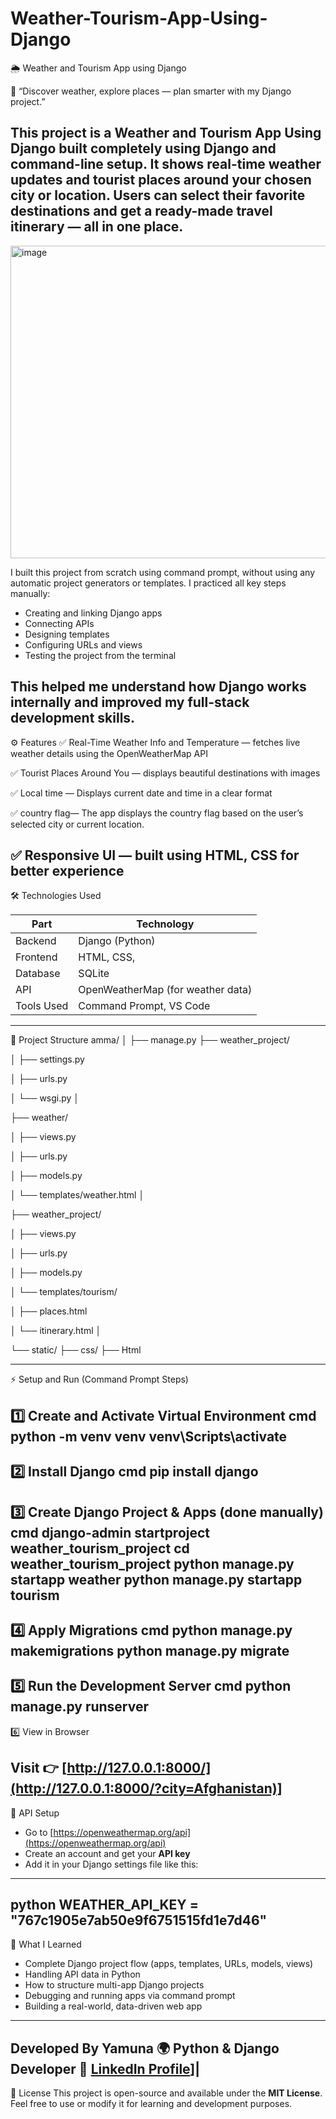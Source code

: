 # Weather-Tourism-App-Using-Django

🌦️ Weather and Tourism App using Django

🧭 “Discover weather, explore places — plan smarter with my Django project.”

This project is a Weather and Tourism App Using Django built completely using Django and command-line setup.
It shows real-time weather updates and tourist places around your chosen city or location.
Users can select their favorite destinations and get a ready-made travel itinerary — all in one place.
---
<img width="520" height="500" alt="image" src="https://github.com/user-attachments/assets/f5c7530a-839f-413e-9dc0-3d23f6a696db"/>


I built this project from scratch using command prompt, without using any automatic project generators or templates.
I practiced all key steps manually:

* Creating and linking Django apps
* Connecting APIs
* Designing templates
* Configuring URLs and views
* Testing the project from the terminal

This helped me understand how Django works internally and improved my full-stack development skills.
---
⚙️ Features
✅ Real-Time Weather Info and Temperature — fetches live weather details using the OpenWeatherMap API

✅ Tourist Places Around You — displays beautiful destinations with images

✅ Local time — Displays current date and time in a clear format

✅ country flag— The app displays the country flag based on the user’s selected city or current location.

✅ Responsive UI — built using HTML, CSS for better experience
---
🛠️ Technologies Used

| Part       | Technology                        |
| ---------- | --------------------------------- |
| Backend    | Django (Python)                   |
| Frontend   | HTML, CSS,                        |
| Database   | SQLite                            |
| API        | OpenWeatherMap (for weather data) |
| Tools Used | Command Prompt, VS Code           |

---
🧩 Project Structure
amma/
│
├── manage.py
├── weather_project/

│   ├── settings.py

│   ├── urls.py

│   └── wsgi.py
│

├── weather/

│   ├── views.py

│   ├── urls.py

│   ├── models.py

│   └── templates/weather.html
│

├── weather_project/

│   ├── views.py

│   ├── urls.py

│   ├── models.py

│   └── templates/tourism/

│       ├── places.html

│       └── itinerary.html
│

└── static/
    ├── css/
    ├── Html
    
---
⚡ Setup and Run (Command Prompt Steps)

1️⃣ Create and Activate Virtual Environment
cmd
python -m venv venv
venv\Scripts\activate
----
2️⃣ Install Django
cmd
pip install django
---
3️⃣ Create Django Project & Apps (done manually)
cmd
django-admin startproject weather_tourism_project
cd weather_tourism_project
python manage.py startapp weather
python manage.py startapp tourism
---
4️⃣ Apply Migrations
cmd
python manage.py makemigrations
python manage.py migrate
---
5️⃣ Run the Development Server
cmd
python manage.py runserver
---
6️⃣ View in Browser

Visit 👉 [http://127.0.0.1:8000/](http://127.0.0.1:8000/?city=Afghanistan)]
---
🔑 API Setup

* Go to [https://openweathermap.org/api](https://openweathermap.org/api)
* Create an account and get your **API key**
* Add it in your Django settings file like this:
---
python
WEATHER_API_KEY = "767c1905e7ab50e9f6751515fd1e7d46"
---
🧠 What I Learned
* Complete Django project flow (apps, templates, URLs, models, views)
* Handling API data in Python
* How to structure multi-app Django projects
* Debugging and running apps via command prompt
* Building a real-world, data-driven web app
---
Developed By
Yamuna
🌍 Python & Django Developer
💼 [LinkedIn Profile](https://www.linkedin.com/in/yamunamca/)]| 
---
 🪪 License
This project is open-source and available under the **MIT License**.
Feel free to use or modify it for learning and development purposes.
